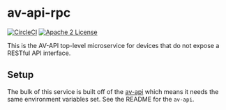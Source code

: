 # av-api-rpc
[![CircleCI](https://img.shields.io/circleci/project/byuoitav/av-api-rpc.svg)](https://circleci.com/gh/byuoitav/av-api-rpc) [![Apache 2 License](https://img.shields.io/hexpm/l/plug.svg)](https://raw.githubusercontent.com/byuoitav/av-api-rpc/master/LICENSE)

This is the AV-API top-level microservice for devices that do not expose a RESTful API interface.

## Setup
The bulk of this service is built off of the [av-api](https://github.com/byuoitav/av-api) which means it needs the same environment variables set. See the README for the `av-api`.
